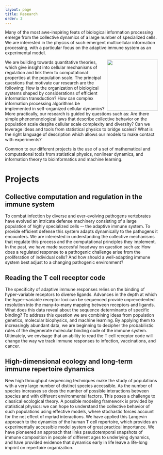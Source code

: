 ```yaml
---
layout: page
title: Research
order: 2
---
```



Many of the most awe-inspiring feats of biological information processing emerge from the collective dynamics of a large number of specialized cells. We are interested in the physics of such emergent multicellular information processing, with a particular focus on the adaptive immune system as an experimental model.


<img style="width:12em" src="../images/towardsqimmuno.svg" align="right">
We are building towards quantitative theories, which give insight into cellular mechanisms of regulation and link them to computational properties at the population scale. The principal questions that motivate our research are the following: How is the organization of biological systems shaped by considerations of efficient information transduction? How can complex information processing algorithms be implemented in self-organized cellular dynamics? More practically, our research is guided by questions such as: Are there simple phenomenological laws that describe collective behavior on the population scale despite cellular scale complexity and diversity? Can we leverage ideas and tools from statistical physics to bridge scales? What is the right language of description which allows our models to make contact with experiments?

Common to our different projects is the use of a set of mathematical and computational tools from statistical physics, nonlinear dynamics, and information theory to bioinformatics and machine learning.

# Projects

## Collective computation and regulation in the immune system

To combat infection by diverse and ever-evolving pathogens vertebrates have evolved an intricate defense machinery consisting of a large population of highly specialized cells -- the adaptive immune system. To provide efficient defense this system adapts dynamically to the pathogens it encounters. We are interested in understanding the collective mechanisms that regulate this process and the computational principles they implement. In the past, we have made succesful headway on question such as: How does a regulated response to a pathogenic challenge arise from the proliferation of individual cells? And how should a well-adapting immune system best adjust to a changing pathogenic environment?


## Reading the T cell receptor code

The specificity of adaptive immune responses relies on the binding of hyper-variable receptors to diverse ligands. Advances in the depth at which the hyper-variable receptor loci can be sequenced provide unprecedented resolution into the many-to-many mapping between receptors and ligands. What does this data reveal about the sequence determinants of specific binding? To address this question we are combining ideas from population genetics, molecular biophysics, and machine learning. By applying them to increasingly abundant data, we are beginning to decipher the probabilistic rules of the degenerate molecular binding code of the immune system. Ultimately, we envisage that an ability to read the T cell receptor code will change the way we track immune responses to infection, vaccinations, and cancer.

## High-dimensional ecology and long-term immune repertoire dynamics

New high throughput sequencing techniques make the study of populations with a very large number of distinct species accessible. As the number of species increases so does the number of possible interactions between species and with different environmental factors. This poses a challenge to classical ecological theory. A possible modeling framework is provided by statistical physics: we can hope to understand the collective behavior of such populations using effective models, where stochastic forces account for the net effect of myriad interactions. We have applied this Langevin approach to the dynamics of the human T cell repertoire, which provides an experimentally accessible model system of great practical importance. We have pioneered an approach that links pseudotemporal snapshots of immune composition in people of different ages to underlying dynamics, and have provided evidence that dynamics early in life leave a life-long imprint on repertoire organization.
